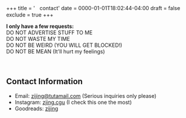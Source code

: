 +++
title = 'ㅤcontact'
date = 0000-01-01T18:02:44-04:00
draft = false
exclude = true
+++

**I only have a few requests:** \
DO NOT ADVERTISE STUFF TO ME \
DO NOT WASTE MY TIME \
DO NOT BE WEIRD (YOU WILL GET BLOCKED!) \
DO NOT BE MEAN (It'll hurt my feelings)

&nbsp;

## Contact Information
- Email: zijing@tutamail.com (Serious inquiries only please)
- Instagram: [zjing.cgu](https://www.instagram.com/zijing.cgu/) (I check this one the most)
- Goodreads: [zijing](https://www.goodreads.com/user/show/171137026-zijing)